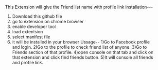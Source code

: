 This Extension will give the Friend list name with profile link
installation---
1) Download this github file
2) go to extension on chrome browser
3) enable developer tool
4) load extentsion
5) select manifest file
6) it will be installed in your browser
Ussage--
   1)Go to Facebook profile and login.
   2)Go to the profile to check friend list of anyone.
   3)Go to Friends section of that profile.
   4)open console on that tab and click on that extension and click find friends button.
   5)It will console all friends and profile link.
